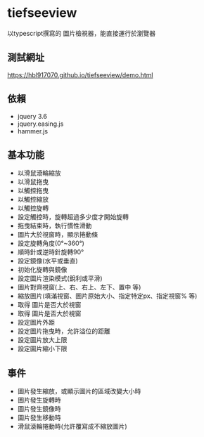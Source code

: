 # tiefseeview
以typescript撰寫的 圖片檢視器，能直接運行於瀏覽器

## 測試網址
https://hbl917070.github.io/tiefseeview/demo.html

## 依賴
* jquery 3.6
* jquery.easing.js
* hammer.js
 
## 基本功能
* 以滑鼠滾輪縮放
* 以滑鼠拖曳
* 以觸控拖曳
* 以觸控縮放
* 以觸控旋轉
* 設定觸控時，旋轉超過多少度才開始旋轉
* 拖曳結束時，執行慣性滑動
* 圖片大於視窗時，顯示捲動條
* 設定旋轉角度(0°~360°)
* 順時針或逆時針旋轉90°
* 設定鏡像(水平或垂直)
* 初始化旋轉與鏡像
* 設定圖片渲染模式(銳利或平滑)
* 圖片對齊視窗(上、右、右上、左下、置中 等)
* 縮放圖片(填滿視窗、圖片原始大小、指定特定px、指定視窗% 等)
* 取得 圖片是否大於視窗
* 取得 圖片是否大於視窗
* 設定圖片外距
* 設定圖片拖曳時，允許溢位的距離
* 設定圖片放大上限
* 設定圖片縮小下限

## 事件
* 圖片發生縮放，或顯示圖片的區域改變大小時
* 圖片發生旋轉時
* 圖片發生鏡像時
* 圖片發生移動時
* 滑鼠滾輪捲動時(允許覆寫成不縮放圖片)
